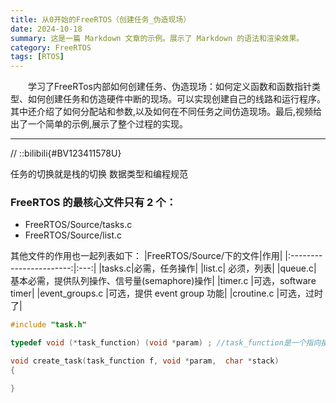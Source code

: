 ```yaml
---
title: 从0开始的FreeRTOS（创建任务_伪造现场）
date: 2024-10-18
summary: 这是一篇 Markdown 文章的示例。展示了 Markdown 的语法和渲染效果。
category: FreeRTOS
tags: [RTOS]
---
```


&emsp;&emsp;学习了FreeRTos内部如何创建任务、伪造现场：如何定义函数和函数指针类型、如何创建任务和仿造硬件中断的现场。可以实现创建自己的线路和运行程序。其中还介绍了如何分配站和参数,以及如何在不同任务之间仿造现场。最后,视频给出了一个简单的示例,展示了整个过程的实现。

---

// ::bilibili{#BV123411578U}

任务的切换就是栈的切换
数据类型和编程规范

### FreeRTOS 的最核心文件只有 2 个：

- FreeRTOS/Source/tasks.c
- FreeRTOS/Source/list.c

其他文件的作用也一起列表如下：
|FreeRTOS/Source/下的文件|作用|
|:-----------------------:|:---:|
|tasks.c|必需，任务操作|
|list.c| 必须，列表|
|queue.c| 基本必需，提供队列操作、信号量(semaphore)操作|
|timer.c |可选，software timer|
|event_groups.c |可选，提供 event group 功能|
|croutine.c |可选，过时了|

```c
#include "task.h"

typedef void (*task_function) (void *param) ; //task_function是一个指向接受一个void指针参数且没有返回值的函数的指针类型

void create_task(task_function f, void *param,  char *stack)
{

}

```
